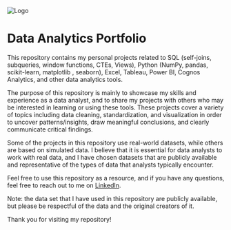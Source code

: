 
![Logo](https://user-images.githubusercontent.com/71008875/211677847-ea06f85f-d6d4-45aa-9aff-726d17050ac3.png)


# Data Analytics Portfolio

This repository contains my personal projects related to SQL (self-joins, subqueries, window functions, CTEs, Views), Python (NumPy, pandas, scikit-learn, matplotlib , seaborn), Excel, Tableau, Power BI, Cognos Analytics, and other data analytics tools.

The purpose of this repository is mainly to showcase my skills and experience as a data analyst, and to share my projects with others who may be interested in learning or using these tools. These projects cover a variety of topics including data cleaning, standardization, and visualization in order to uncover patterns/insights, draw meaningful conclusions, and clearly communicate critical findings. 

Some of the projects in this repository use real-world datasets, while others are based on simulated data. I believe that it is essential for data analysts to work with real data, and I have chosen datasets that are publicly available and representative of the types of data that analysts typically encounter.

Feel free to use this repository as a resource, and if you have any questions, feel free to reach out to me on [LinkedIn](https://www.linkedin.com/in/muhammadadil86/).

Note: the data set that I have used in this repository are publicly available, but please be respectful of the data and the original creators of it.

Thank you for visiting my repository!
